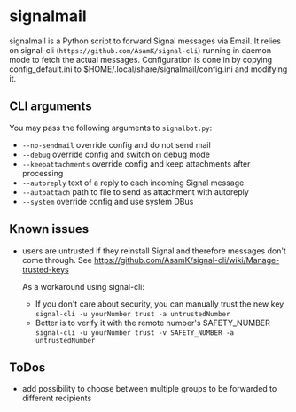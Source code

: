 # signalmail

signalmail is a Python script to forward Signal messages via Email. It 
relies on signal-cli (`https://github.com/AsamK/signal-cli`) running in 
daemon mode to fetch the actual messages. Configuration is done in by 
copying config_default.ini to $HOME/.local/share/signalmail/config.ini and 
modifying it.

## CLI arguments

You may pass the following arguments to `signalbot.py`:

- `--no-sendmail` override config and do not send mail
- `--debug` override config and switch on debug mode
- `--keepattachments` override config and keep attachments after processing
- `--autoreply` text of a reply to each incoming Signal message
- `--autoattach` path to file to send as attachment with autoreply
- `--system` override config and use system DBus

## Known issues

- users are untrusted if they reinstall Signal and therefore messages 
  don't come through. See https://github.com/AsamK/signal-cli/wiki/Manage-trusted-keys 

  As a workaround using signal-cli:
	- If you don't care about security, you can manually trust the new key   
   `signal-cli -u yourNumber trust -a untrustedNumber`
	- Better is to verify it with the remote number's SAFETY_NUMBER  
   `signal-cli -u yourNumber trust -v SAFETY_NUMBER -a untrustedNumber`


## ToDos

- add possibility to choose between multiple groups to be forwarded to different recipients

